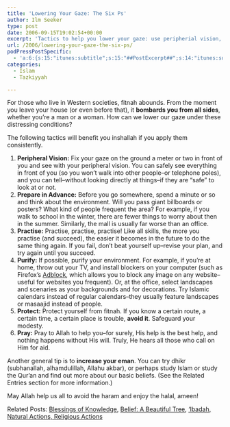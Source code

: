 ```yaml
---
title: 'Lowering Your Gaze: The Six Ps'
author: Ilm Seeker
type: post
date: 2006-09-15T19:02:54+00:00
excerpt: 'Tactics to help you lower your gaze: use peripherial vision, prepare in advance, practise, purify the environment, protect yourself, and pray for aid.'
url: /2006/lowering-your-gaze-the-six-ps/
podPressPostSpecific:
  - 'a:6:{s:15:"itunes:subtitle";s:15:"##PostExcerpt##";s:14:"itunes:summary";s:15:"##PostExcerpt##";s:15:"itunes:keywords";s:17:"##WordPressCats##";s:13:"itunes:author";s:10:"##Global##";s:15:"itunes:explicit";s:2:"No";s:12:"itunes:block";s:2:"No";}'
categories:
  - Islam
  - Tazkiyyah

---
```

For those who live in Western societies, fitnah abounds. From the moment you leave your house (or even before that), it **bombards you from all sides**, whether you&#8217;re a man or a woman. How can we lower our gaze under these distressing conditions?

The following tactics will benefit you inshallah if you apply them consistently.

  1. **Peripheral Vision:** Fix your gaze on the ground a meter or two in front of you and see with your peripheral vision. You can safely see everything in front of you (so you won&#8217;t walk into other people&#8211;or telephone poles), and you can tell&#8211;without looking directly at things&#8211;if they are &#8220;safe&#8221; to look at or not.
  2. **Prepare in Advance:** Before you go somewhere, spend a minute or so and think about the environment. Will you pass giant billboards or posters? What kind of people frequent the area? For example, if you walk to school in the winter, there are fewer things to worry about then in the summer. Similarly, the mall is usually far worse than an office.
  3. **Practise:** Practise, practise, practise! Like all skills, the more you practise (and succeed), the easier it becomes in the future to do the same thing again. If you fail, don&#8217;t beat yourself up&#8211;revise your plan, and try again until you succeed.
  4. **Purify:** If possible, purify your environment. For example, if you&#8217;re at home, throw out your TV, and install blockers on your computer (such as Firefox&#8217;s [Adblock][1], which allows you to block any image on any website&#8211;useful for websites you frequent). Or, at the office, select landscapes and scenaries as your backgrounds and for decorations. Try Islamic calendars instead of regular calendars&#8211;they usually feature landscapes or masaajid instead of people.
  5. **Protect:** Protect yourself from fitnah. If you know a certain route, a certain time, a certain place is trouble, **avoid it**. Safeguard your modesty.
  6. **Pray:** Pray to Allah to help you&#8211;for surely, His help is the best help, and nothing happens without His will. Truly, He hears all those who call on Him for aid.

Another general tip is to **increase your eman**. You can try dhikr (subhanallah, alhamdulillah, Allahu akbar), or perhaps study Islam or study the Qur&#8217;an and find out more about our basic beliefs. (See the Related Entries section for more information.)

May Allah help us all to avoid the haram and enjoy the halal, ameen!

<p class="metaInformation">
  Related Posts: <a href="/blessings-of-knowledge/">Blessings of Knowledge</a>, <a href="/belief-a-beautiful-tree/">Belief: A Beautiful Tree</a>, <a href="/ibadah-natural-actions-religious-actions/">&#8216;Ibadah, Natural Actions, Religious Actions</a>
</p>

 [1]: http://adblock.mozdev.org/